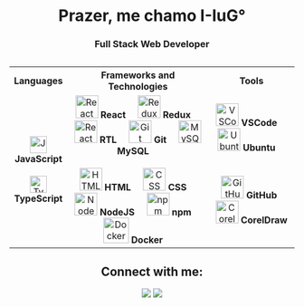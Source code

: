 <h1 align="center">Prazer, me chamo I-IuG°</h1>

<h3 align="center">Full Stack Web Developer</h3>

<div id='lojc' align="center">

##

<table>
  <tr>
    <th>Languages</th>
    <th>Frameworks and Technologies</th>
    <th>Tools</th>
  </tr>
  <tr>
    <td>
      <div align="center">
        <img src="https://cdn.jsdelivr.net/gh/devicons/devicon/icons/javascript/javascript-original.svg" width="30" height="30" title="JavaScript"/>
      </div>
      <div align="center">
        <b><spam>JavaScript</spam></b>
      </div>
      <br>
      <div align="center">
        <img title="Typescript" src="https://cdn.jsdelivr.net/gh/devicons/devicon/icons/typescript/typescript-original.svg" width="30" height="30"/>
      </div>
      <div align="center">
        <b><spam>TypeScript</spam></b>
      </div>
    </td>
    <td>
      <div align="center">
        <img src="https://cdn.jsdelivr.net/gh/devicons/devicon/icons/react/react-original.svg" width="40" title="React"/>
        <b><spam>React</spam></b>
          &nbsp;&nbsp;&nbsp;
        <img src="https://cdn.jsdelivr.net/gh/devicons/devicon/icons/redux/redux-original.svg" width="40" title="Redux"/>
        <b><spam>Redux</spam></b>
          &nbsp;&nbsp;&nbsp;
        <img src="https://testing-library.com/img/octopus-128x128.png" width="40" title="React Testing Library"/>
        <b><spam>RTL</spam></b>
          &nbsp;&nbsp;&nbsp;
        <img src="https://cdn.jsdelivr.net/gh/devicons/devicon/icons/git/git-original.svg" width="40" title="Git"/>
        <b><spam>Git</spam></b>
          &nbsp;&nbsp;&nbsp;
        <img src="https://cdn.jsdelivr.net/gh/devicons/devicon/icons/mysql/mysql-original.svg" width="40" title="MySQL"/>
        <b><spam>MySQL</spam></b>
          &nbsp;&nbsp;&nbsp;
        <br><br>
        <img src="https://cdn.jsdelivr.net/gh/devicons/devicon/icons/html5/html5-original.svg" width="40" title="HTML"/>
        <b><spam>HTML</spam></b>
          &nbsp;&nbsp;&nbsp;
        <img src="https://cdn.jsdelivr.net/gh/devicons/devicon/icons/css3/css3-original.svg" width="40" title="CSS"/>
        <b><spam>CSS</spam></b>
          &nbsp;&nbsp;&nbsp;
        <img src="https://cdn.jsdelivr.net/gh/devicons/devicon/icons/nodejs/nodejs-original.svg" width="40" title="NodeJS"/>
        <b><spam>NodeJS</spam></b>
          &nbsp;&nbsp;&nbsp;
        <img src="https://cdn.jsdelivr.net/gh/devicons/devicon/icons/npm/npm-original-wordmark.svg" width="40" title="npm"/>
        <b><spam>npm</spam></b>
          &nbsp;&nbsp;&nbsp;
        <img src="https://cdn.jsdelivr.net/gh/devicons/devicon/icons/docker/docker-plain.svg" width="45" title="Docker"/>
        <b><spam>Docker</spam></b>
          &nbsp;&nbsp;&nbsp;
      </div>
    </td>
    <td>
      <div align="center">
        <div>
          <img src="https://cdn.jsdelivr.net/gh/devicons/devicon/icons/vscode/vscode-original.svg" width="40" title="VSCode"/>
          <b><spam>VSCode</spam></b>
            &nbsp;&nbsp;&nbsp;
          <img src="https://cdn.jsdelivr.net/gh/devicons/devicon/icons/ubuntu/ubuntu-plain.svg" width="40" title="Ubuntu"/>
          <b><spam>Ubuntu</spam></b>
            &nbsp;&nbsp;&nbsp;
        </div>
        <br><br>
        <div align="center">
            &nbsp;
          <img src="https://cdn-icons-png.flaticon.com/512/919/919847.png?w=1060&t=st=1669128583~exp=1669129183~hmac=0d99fa349aa70407a81424140126b82e8adfb7a250e814fcef300728c97ac4e1" width="40" title="GitHub"/>
          <b><spam>GitHub</spam></b>
            &nbsp;&nbsp;&nbsp;
          <img src="https://www.coreldraw.com/static/cdgs/product_content/cdgs/2022/icon-coreldraw.png" width="40" title="CorelDraw"/>
          <b><spam>CorelDraw</spam></b>
            &nbsp;&nbsp;&nbsp;
        </div>
      </div>
    </td>
  </tr>
</table>

## Connect with me:
  <div align="center">
  <a href = "mailto:hugoflavio@live.com"><img src="https://img.shields.io/badge/Microsoft_Outlook-0078D4?style=for-the-badge&logo=microsoft-outlook&logoColor=white" target="_blank"></a>
  <a href="https://www.linkedin.com/in/hugoflavio/" target="_blank"><img src="https://img.shields.io/badge/-LinkedIn-%230077B5?style=for-the-badge&logo=linkedin&logoColor=white" target="_blank"></a> 
</div>

